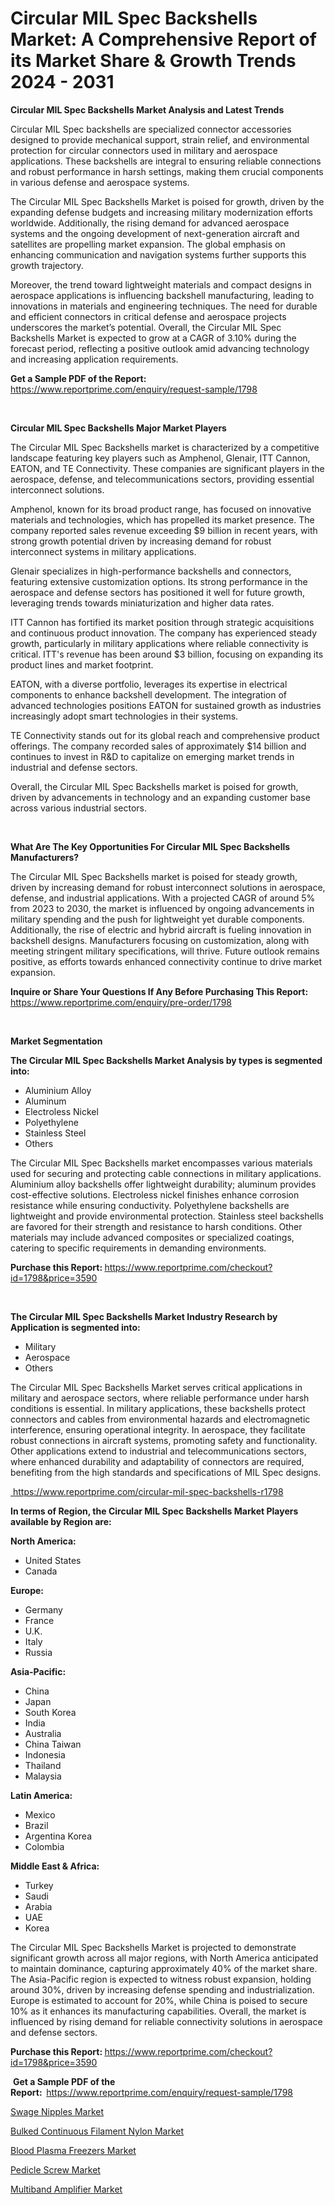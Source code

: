<p><h1>Circular MIL Spec Backshells Market: A Comprehensive Report of its Market Share & Growth Trends 2024 - 2031</h1></p><p><strong>Circular MIL Spec Backshells Market Analysis and Latest Trends</strong></p>
<p><p>Circular MIL Spec backshells are specialized connector accessories designed to provide mechanical support, strain relief, and environmental protection for circular connectors used in military and aerospace applications. These backshells are integral to ensuring reliable connections and robust performance in harsh settings, making them crucial components in various defense and aerospace systems.</p><p>The Circular MIL Spec Backshells Market is poised for growth, driven by the expanding defense budgets and increasing military modernization efforts worldwide. Additionally, the rising demand for advanced aerospace systems and the ongoing development of next-generation aircraft and satellites are propelling market expansion. The global emphasis on enhancing communication and navigation systems further supports this growth trajectory.</p><p>Moreover, the trend toward lightweight materials and compact designs in aerospace applications is influencing backshell manufacturing, leading to innovations in materials and engineering techniques. The need for durable and efficient connectors in critical defense and aerospace projects underscores the market’s potential. Overall, the Circular MIL Spec Backshells Market is expected to grow at a CAGR of 3.10% during the forecast period, reflecting a positive outlook amid advancing technology and increasing application requirements.</p></p>
<p><strong>Get a Sample PDF of the Report:&nbsp;</strong> <a href="https://www.reportprime.com/enquiry/request-sample/1798">https://www.reportprime.com/enquiry/request-sample/1798</a></p>
<p>&nbsp;</p>
<p><strong>Circular MIL Spec Backshells Major Market Players</strong></p>
<p><p>The Circular MIL Spec Backshells market is characterized by a competitive landscape featuring key players such as Amphenol, Glenair, ITT Cannon, EATON, and TE Connectivity. These companies are significant players in the aerospace, defense, and telecommunications sectors, providing essential interconnect solutions.</p><p>Amphenol, known for its broad product range, has focused on innovative materials and technologies, which has propelled its market presence. The company reported sales revenue exceeding $9 billion in recent years, with strong growth potential driven by increasing demand for robust interconnect systems in military applications.</p><p>Glenair specializes in high-performance backshells and connectors, featuring extensive customization options. Its strong performance in the aerospace and defense sectors has positioned it well for future growth, leveraging trends towards miniaturization and higher data rates.</p><p>ITT Cannon has fortified its market position through strategic acquisitions and continuous product innovation. The company has experienced steady growth, particularly in military applications where reliable connectivity is critical. ITT's revenue has been around $3 billion, focusing on expanding its product lines and market footprint.</p><p>EATON, with a diverse portfolio, leverages its expertise in electrical components to enhance backshell development. The integration of advanced technologies positions EATON for sustained growth as industries increasingly adopt smart technologies in their systems.</p><p>TE Connectivity stands out for its global reach and comprehensive product offerings. The company recorded sales of approximately $14 billion and continues to invest in R&D to capitalize on emerging market trends in industrial and defense sectors.</p><p>Overall, the Circular MIL Spec Backshells market is poised for growth, driven by advancements in technology and an expanding customer base across various industrial sectors.</p></p>
<p>&nbsp;</p>
<p><strong>What Are The Key Opportunities For Circular MIL Spec Backshells Manufacturers?</strong></p>
<p><p>The Circular MIL Spec Backshells market is poised for steady growth, driven by increasing demand for robust interconnect solutions in aerospace, defense, and industrial applications. With a projected CAGR of around 5% from 2023 to 2030, the market is influenced by ongoing advancements in military spending and the push for lightweight yet durable components. Additionally, the rise of electric and hybrid aircraft is fueling innovation in backshell designs. Manufacturers focusing on customization, along with meeting stringent military specifications, will thrive. Future outlook remains positive, as efforts towards enhanced connectivity continue to drive market expansion.</p></p>
<p><strong>Inquire or Share Your Questions If Any Before Purchasing This Report:</strong> <a href="https://www.reportprime.com/enquiry/pre-order/1798">https://www.reportprime.com/enquiry/pre-order/1798</a></p>
<p>&nbsp;</p>
<p><strong>Market Segmentation</strong></p>
<p><strong>The Circular MIL Spec Backshells Market Analysis by types is segmented into:</strong></p>
<p><ul><li>Aluminium Alloy</li><li>Aluminum</li><li>Electroless Nickel</li><li>Polyethylene</li><li>Stainless Steel</li><li>Others</li></ul></p>
<p><p>The Circular MIL Spec Backshells market encompasses various materials used for securing and protecting cable connections in military applications. Aluminium alloy backshells offer lightweight durability; aluminum provides cost-effective solutions. Electroless nickel finishes enhance corrosion resistance while ensuring conductivity. Polyethylene backshells are lightweight and provide environmental protection. Stainless steel backshells are favored for their strength and resistance to harsh conditions. Other materials may include advanced composites or specialized coatings, catering to specific requirements in demanding environments.</p></p>
<p><strong>Purchase this Report:&nbsp;</strong><a href="https://www.reportprime.com/checkout?id=1798&price=3590">https://www.reportprime.com/checkout?id=1798&price=3590</a></p>
<p>&nbsp;</p>
<p><strong>The Circular MIL Spec Backshells Market Industry Research by Application is segmented into:</strong></p>
<p><ul><li>Military</li><li>Aerospace</li><li>Others</li></ul></p>
<p><p>The Circular MIL Spec Backshells Market serves critical applications in military and aerospace sectors, where reliable performance under harsh conditions is essential. In military applications, these backshells protect connectors and cables from environmental hazards and electromagnetic interference, ensuring operational integrity. In aerospace, they facilitate robust connections in aircraft systems, promoting safety and functionality. Other applications extend to industrial and telecommunications sectors, where enhanced durability and adaptability of connectors are required, benefiting from the high standards and specifications of MIL Spec designs.</p></p>
<p><a href="https://www.reportprime.com/circular-mil-spec-backshells-r1798">&nbsp;https://www.reportprime.com/circular-mil-spec-backshells-r1798</a></p>
<p><strong>In terms of Region, the Circular MIL Spec Backshells Market Players available by Region are:</strong></p>
<p>
    <p> <strong> North America: </strong>
        <ul>
            <li>United States</li>
            <li>Canada</li>
        </ul>
        </p> 
    <p> <strong> Europe: </strong>
        <ul>
            <li>Germany</li>
            <li>France</li>
            <li>U.K.</li>
            <li>Italy</li>
            <li>Russia</li>
        </ul>
        </p> 
    <p> <strong> Asia-Pacific: </strong>
        <ul>
            <li>China</li>
            <li>Japan</li>
            <li>South Korea</li>
            <li>India</li>
            <li>Australia</li>
            <li>China Taiwan</li>
            <li>Indonesia</li>
            <li>Thailand</li>
            <li>Malaysia</li>
        </ul>
        </p> 
    <p> <strong> Latin America: </strong>
        <ul>
            <li>Mexico</li>
            <li>Brazil</li>
            <li>Argentina Korea</li>
            <li>Colombia</li>
        </ul>
        </p> 
    <p> <strong> Middle East & Africa: </strong>
        <ul>
            <li>Turkey</li>
            <li>Saudi</li>
            <li>Arabia</li>
            <li>UAE</li>
            <li>Korea</li>
        </ul>
    </p>
    </p>
<p><p>The Circular MIL Spec Backshells Market is projected to demonstrate significant growth across all major regions, with North America anticipated to maintain dominance, capturing approximately 40% of the market share. The Asia-Pacific region is expected to witness robust expansion, holding around 30%, driven by increasing defense spending and industrialization. Europe is estimated to account for 20%, while China is poised to secure 10% as it enhances its manufacturing capabilities. Overall, the market is influenced by rising demand for reliable connectivity solutions in aerospace and defense sectors.</p></p>
<p><strong>Purchase this Report: </strong><a href="https://www.reportprime.com/checkout?id=1798&price=3590">https://www.reportprime.com/checkout?id=1798&price=3590</a></p>
<p>&nbsp;<strong>Get a Sample PDF of the Report:&nbsp;&nbsp;</strong><a href="https://www.reportprime.com/enquiry/request-sample/1798">https://www.reportprime.com/enquiry/request-sample/1798</a></p>
<p><strong></strong></p>
<p><p><a href="https://medium.com/@kirstencharriso/swage-nipples-market-global-market-insights-and-sales-trends-2024-to-2031-e9bd1baebd67">Swage Nipples Market</a></p><p><a href="https://medium.com/@kirstencharriso/evaluating-global-bulked-continuous-filament-nylon-market-trends-and-growth-opportunities-by-571a6f1dba17">Bulked Continuous Filament Nylon Market</a></p><p><a href="https://issuu.com/reportprime-2/docs/blood-plasma-freezers-market-size-2_44e3381e2422e8">Blood Plasma Freezers Market</a></p><p><a href="https://issuu.com/reportprime-2/docs/pedicle-screw-market-size-2030.pptx_b14b96c8ccaf19">Pedicle Screw Market</a></p><p><a href="https://github.com/bmorecock/Market-Research-Report-List-5/blob/main/multiband-amplifier-market.md">Multiband Amplifier Market</a></p></p>